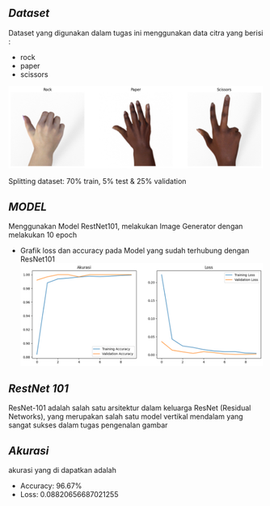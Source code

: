 ## _Dataset_
Dataset yang digunakan dalam tugas ini menggunakan data citra yang berisi : 
- rock
- paper
- scissors
  
<img src="Source/image/Rps.png" width="600"/>

Splitting dataset: 70% train, 5% test & 25% validation

## _MODEL_
Menggunakan Model RestNet101, melakukan Image Generator dengan melakukan 10 epoch
- Grafik loss dan accuracy pada Model yang sudah terhubung dengan ResNet101
  <img src="Source/image/Train & validation Graph.png" width="600"/>

## _RestNet 101_
ResNet-101 adalah salah satu arsitektur dalam keluarga ResNet (Residual Networks), yang merupakan salah satu model vertikal mendalam yang sangat sukses dalam tugas pengenalan gambar

## _Akurasi_
akurasi yang di dapatkan adalah
- Accuracy: 96.67%
- Loss: 0.08820656687021255
